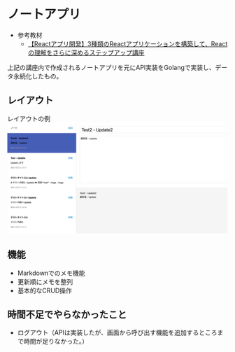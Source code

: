 # ノートアプリ
- 参考教材
	- [【Reactアプリ開発】3種類のReactアプリケーションを構築して、Reactの理解をさらに深めるステップアップ講座](https://www.udemy.com/course/react-3project-app-udemy)

上記の講座内で作成されるノートアプリを元にAPI実装をGolangで実装し、データ永続化したもの。

## レイアウト
レイアウトの例
![alt text](image.png)

## 機能
- Markdownでのメモ機能
- 更新順にメモを整列
- 基本的なCRUD操作

## 時間不足でやらなかったこと
- ログアウト（APIは実装したが、画面から呼び出す機能を追加するところまで時間が足りなかった。）